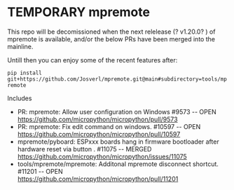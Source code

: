 # TEMPORARY mpremote

This repo will be decomissioned when the next relelease (? v1.20.0? ) of mpremote is available, and/or the below PRs have been merged into the mainline.

Untill then you can enjoy some of the recent features after:

`pip install  git+https://github.com/Josverl/mpremote.git@main#subdirectory=tools/mpremote `

Includes
- PR: mpremote: Allow user configuration on Windows #9573 -- OPEN   
  https://github.com/micropython/micropython/pull/9573
- PR: mpremote: Fix edit command on windows. #10597 -- OPEN  
  https://github.com/micropython/micropython/pull/10597  
- mpremote/pyboard: ESPxxx boards hang in firmware bootloader after hardware reset via button . #11075 -- MERGED   
  https://github.com/micropython/micropython/issues/11075
- tools/mpremote/mpremote: Additonal mpremote disconnect shortcut. #11201 -- OPEN   
  https://github.com/micropython/micropython/pull/11201
  

  
